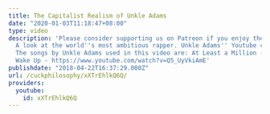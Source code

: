 ```yaml
---
title: The Capitalist Realism of Unkle Adams
date: "2020-01-03T11:18:47+08:00"
type: video
description: 'Please consider supporting us on Patreon if you enjoy the content: https://www.patreon.com/cuck
  A look at the world''s most ambitious rapper. Unkle Adams'' Youtube channel: https://www.youtube.com/user/Botox408
  The songs by Unkle Adams used in this video are: At Least a Million - https://www.youtube.com/watch?v=HTS7ev6IeZ4
  Wake Up - https://www.youtube.com/watch?v=Q5_UyVkiAmE'
publishdate: "2018-04-22T16:37:29.000Z"
url: /cuckphilosophy/xXTrEhlkQ6Q/
providers:
  youtube:
    id: xXTrEhlkQ6Q
---
```

